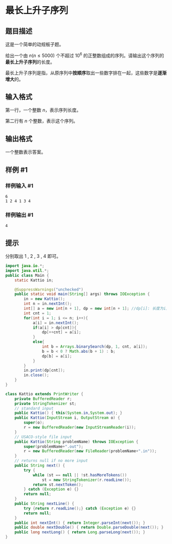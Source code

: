 # 最长上升子序列

## 题目描述

这是一个简单的动规板子题。

给出一个由 $n(n\le 5000)$ 个不超过 $10^6$ 的正整数组成的序列。请输出这个序列的**最长上升子序列**的长度。

最长上升子序列是指，从原序列中**按顺序**取出一些数字排在一起，这些数字是**逐渐增大**的。

## 输入格式

第一行，一个整数 $n$，表示序列长度。

第二行有 $n$ 个整数，表示这个序列。

## 输出格式

一个整数表示答案。

## 样例 #1

### 样例输入 #1

```
6
1 2 4 1 3 4
```

### 样例输出 #1

```
4
```

## 提示

分别取出 $1$ , $2$ , $3$ , $4$ 即可。

```java
import java.io.*;
import java.util.*;
public class Main {
    static Kattio in;

    @SuppressWarnings("unchecked")
    public static void main(String[] args) throws IOException {
        in = new Kattio();
        int n = in.nextInt();
        int[] a = new int[n + 1], dp = new int[n + 1]; //dp[i]: 长度为i上升子序列的最小结尾数
        int cnt = 1;
        for(int i = 1; i <= n; i++){
            a[i] = in.nextInt();
            if(a[i] > dp[cnt]){
                dp[++cnt] = a[i];
            }
            else{
                int b = Arrays.binarySearch(dp, 1, cnt, a[i]);
                b = b < 0 ? Math.abs(b + 1) : b;
                dp[b] = a[i];
            }
        }
        in.print(dp[cnt]);
        in.close();
    }
}

class Kattio extends PrintWriter {
    private BufferedReader r;
    private StringTokenizer st;
    // standard input
    public Kattio() { this(System.in,System.out); }
    public Kattio(InputStream i, OutputStream o) {
        super(o);
        r = new BufferedReader(new InputStreamReader(i));
    }
    // USACO-style file input
    public Kattio(String problemName) throws IOException {
        super(problemName+".out");
        r = new BufferedReader(new FileReader(problemName+".in"));
    }
    // returns null if no more input
    public String next() {
        try {
            while (st == null || !st.hasMoreTokens())
                st = new StringTokenizer(r.readLine());
            return st.nextToken();
        } catch (Exception e) {}
        return null;
    }
    public String nextLine() {
        try {return r.readLine();} catch (Exception e) {}
        return null;
    }
    public int nextInt() { return Integer.parseInt(next()); }
    public double nextDouble() { return Double.parseDouble(next()); }
    public long nextLong() { return Long.parseLong(next()); }
}
```
